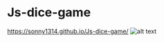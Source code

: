 # Js-dice-game

https://sonny1314.github.io/Js-dice-game/
![alt text](https://github.com/Sonny1314/Js-dice-game/blob/master/ss.png)

 
